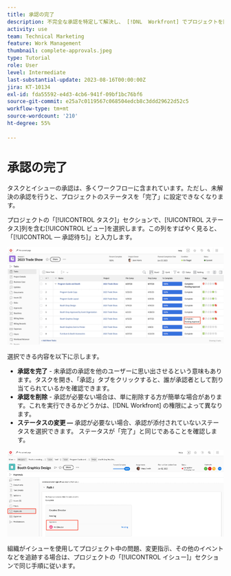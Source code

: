 ```yaml
---
title: 承認の完了
description: 不完全な承認を特定して解決し、 [!DNL  Workfront] でプロジェクトを閉じることができるようにする方法について説明します。
activity: use
team: Technical Marketing
feature: Work Management
thumbnail: complete-approvals.jpeg
type: Tutorial
role: User
level: Intermediate
last-substantial-update: 2023-08-16T00:00:00Z
jira: KT-10134
exl-id: fda55592-e4d3-4cb6-941f-09bf1bc76bf6
source-git-commit: e25a7c0119567c068504edcb8c3ddd29622d52c5
workflow-type: tm+mt
source-wordcount: '210'
ht-degree: 55%

---
```


# 承認の完了

タスクとイシューの承認は、多くワークフローに含まれています。ただし、未解決の承認を行うと、プロジェクトのステータスを「完了」に設定できなくなります。

プロジェクトの「[!UICONTROL タスク]」セクションで、[!UICONTROL ステータス]列を含む[!UICONTROL ビュー]を選択します。この列をすばやく見ると、「[!UICONTROL  — 承認待ち]」と入力します。

![不完全な承認を示すプロジェクト](assets/approval-pending.png)

選択できる内容を以下に示します。

* **承認を完了** - 未承認の承認を他のユーザーに思い出させるという意味もあります。タスクを開き、「承認」タブをクリックすると、誰が承認者として割り当てられているかを確認できます。
* **承認を削除** - 承認が必要ない場合は、単に削除する方が簡単な場合があります。これを実行できるかどうかは、[!DNL Workfront] の権限によって異なります。
* **ステータスの変更 —** 承認が必要ない場合、承認が添付されていないステータスを選択できます。 ステータスが「完了」と同じであることを確認します。

![タスクの承認者を示すプロジェクト](assets/task-approvers.png)

組織がイシューを使用してプロジェクト中の問題、変更指示、その他のイベントなどを追跡する場合は、プロジェクトの「[!UICONTROL イシュー]」セクションで同じ手順に従います。
